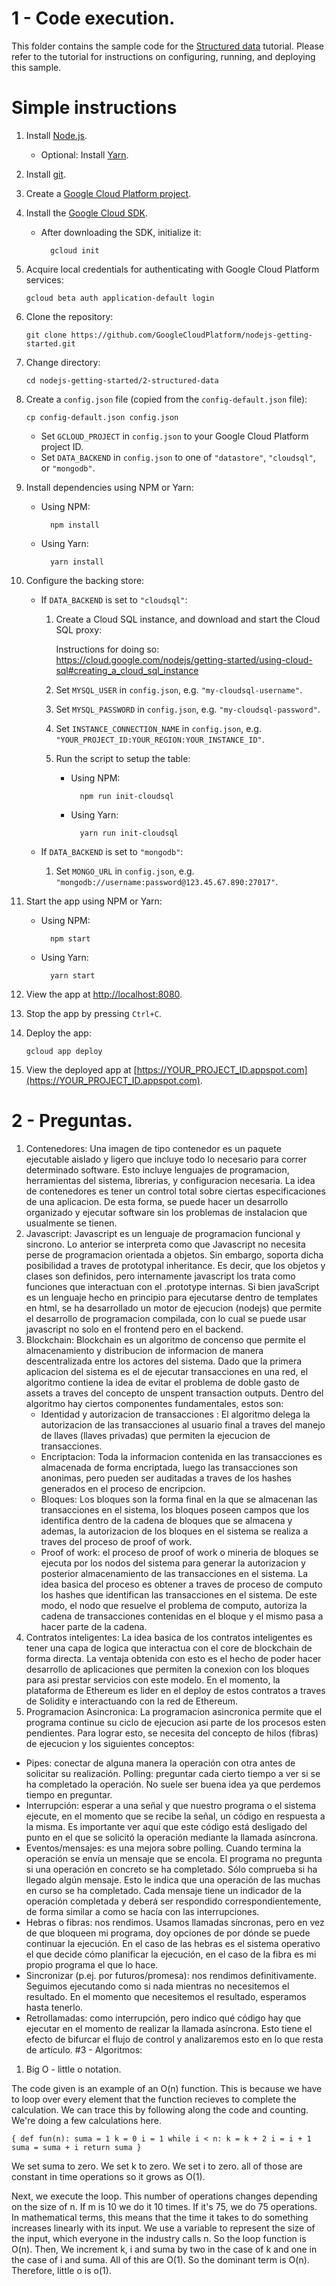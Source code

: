 # 1 - Code execution.

<!-- ![Cloud SQL Build Status][ci-badge-cloudsql] ![Datastore Build Status][ci-badge-datastore] ![MongoDB Build Status][ci-badge-mongodb] -->

<!-- [ci-badge-datastore]: https://storage.googleapis.com/nodejs-getting-started-tests-badges/2-datastore.svg
[ci-badge-cloudsql]: https://storage.googleapis.com/nodejs-getting-started-tests-badges/2-cloudsql.svg
[ci-badge-mongodb]: https://storage.googleapis.com/nodejs-getting-started-tests-badges/2-mongodb.svg -->

This folder contains the sample code for the [Structured data][step-2]
tutorial. Please refer to the tutorial for instructions on configuring, running,
and deploying this sample.

[step-2]: https://cloud.google.com/nodejs/getting-started/using-structured-data

# Simple instructions

1.  Install [Node.js](https://nodejs.org/en/).

    * Optional: Install [Yarn](https://yarnpkg.com/).

1.  Install [git](https://git-scm.com/).
1.  Create a [Google Cloud Platform project](https://console.cloud.google.com).
1.  Install the [Google Cloud SDK](https://cloud.google.com/sdk/).

    * After downloading the SDK, initialize it:

            gcloud init

1.  Acquire local credentials for authenticating with Google Cloud Platform
    services:

        gcloud beta auth application-default login

1.  Clone the repository:

        git clone https://github.com/GoogleCloudPlatform/nodejs-getting-started.git

1.  Change directory:

        cd nodejs-getting-started/2-structured-data

1.  Create a `config.json` file (copied from the `config-default.json` file):

        cp config-default.json config.json

    * Set `GCLOUD_PROJECT` in `config.json` to your Google Cloud Platform
      project ID.
    * Set `DATA_BACKEND` in `config.json` to one of `"datastore"`, `"cloudsql"`,
      or `"mongodb"`.

1.  Install dependencies using NPM or Yarn:

    * Using NPM:

            npm install

    * Using Yarn:

            yarn install

1.  Configure the backing store:

    * If `DATA_BACKEND` is set to `"cloudsql"`:

        1.  Create a Cloud SQL instance, and download and start the Cloud SQL
            proxy:

            Instructions for doing so: https://cloud.google.com/nodejs/getting-started/using-cloud-sql#creating_a_cloud_sql_instance
        1.  Set `MYSQL_USER` in `config.json`, e.g. `"my-cloudsql-username"`.
        1.  Set `MYSQL_PASSWORD` in `config.json`, e.g. `"my-cloudsql-password"`.
        1.  Set `INSTANCE_CONNECTION_NAME` in `config.json`, e.g. `"YOUR_PROJECT_ID:YOUR_REGION:YOUR_INSTANCE_ID"`.
        1.  Run the script to setup the table:

            * Using NPM:

                    npm run init-cloudsql

            * Using Yarn:

                    yarn run init-cloudsql

    * If `DATA_BACKEND` is set to `"mongodb"`:

        1.  Set `MONGO_URL` in `config.json`, e.g. `"mongodb://username:password@123.45.67.890:27017"`.

1.  Start the app using NPM or Yarn:

    * Using NPM:

            npm start

    * Using Yarn:

            yarn start

1.  View the app at [http://localhost:8080](http://localhost:8080).

1.  Stop the app by pressing `Ctrl+C`.

1.  Deploy the app:

        gcloud app deploy

1.  View the deployed app at [https://YOUR_PROJECT_ID.appspot.com](https://YOUR_PROJECT_ID.appspot.com).

# 2 - Preguntas.
1. Contenedores:
Una imagen de tipo contenedor es un paquete  ejecutable aislado y ligero que incluye todo lo necesario para correr determinado software. Esto incluye lenguajes de programacion, herramientas del sistema, librerias, y configuracion necesaria. La idea de contenedores es tener un control total sobre ciertas especificaciones de una aplicacion. De esta forma, se puede hacer un desarrollo organizado y ejecutar software sin los problemas de instalacion que usualmente se tienen.
2. Javascript:
Javascript es un lenguaje de programacion funcional y sincrono. Lo anterior se interpreta como que Javascript no necesita perse de programacion orientada a objetos. Sin embargo, soporta dicha posibilidad a traves de prototypal inheritance. Es decir, que los objetos y clases son definidos, pero internamente javascript los trata como funciones que interactuan con el .prototype internas. Si bien javaScript es un lenguaje hecho en principio para ejecutarse dentro de templates en html, se ha desarrollado un motor de ejecucion (nodejs) que permite el desarrollo de programacion compilada, con lo cual se puede usar javascript no solo en el frontend pero en el backend.
3. Blockchain:
Blockchain es un algoritmo de concenso que permite el almacenamiento y distribucion de informacion de manera descentralizada entre los actores del sistema. Dado que la primera aplicacion del sistema es el de ejecutar transacciones en una red, el algoritmo contiene la idea de evitar el problema de doble gasto de assets a traves del concepto de unspent transaction outputs. Dentro del algoritmo hay ciertos componentes fundamentales, estos son:
	- Identidad y autorizacion de transacciones : El algoritmo delega la autorizacion de las 	transacciones al usuario final a traves del manejo de llaves (llaves privadas) que permiten 		la ejecucion  de transacciones.
	- Encriptacion: Toda la informacion contenida en las transacciones es almacenada de forma 		encriptada, luego las transacciones son anonimas, pero pueden ser auditadas a traves de los 		hashes generados en el proceso de encripcion.
	- Bloques: Los bloques son la forma final en la que se almacenan las transacciones en el 		sistema, los bloques poseen campos que los identifica dentro de la cadena de bloques que se 		almacena y ademas, la autorizacion de los bloques en el sistema se realiza a traves del 	proceso de proof of work.
	- Proof of work: el proceso de proof of work o mineria de bloques se ejecuta por los nodos 		del sistema para generar la autorizacion y posterior almacenamiento de las transacciones en 		el sistema. La idea basica del proceso es obtener a traves de proceso de computo los hashes 		que identifican las transacciones en el sistema. De este modo, el nodo que resuelve el 		problema de computo, autoriza la cadena de transacciones contenidas en el bloque y el mismo 		pasa a hacer parte de la cadena.
4. Contratos inteligentes: La idea basica de los contratos inteligentes es tener una capa de logica que interactua con el core de blockchain de forma directa. La ventaja obtenida con esto es el hecho de poder hacer desarrollo de aplicaciones que permiten la conexion con los bloques para asi prestar servicios con este modelo. En el momento, la plataforma de Ethereum es lider en el deploy de estos contratos a traves de Solidity e interactuando con la red de Ethereum.
5. Programacion Asincronica:
La programacion asincronica permite que el programa continue su ciclo de ejecucion asi parte de los procesos esten pendientes. Para lograr esto, se necesita del concepto de hilos (fibras) de ejecucion y los siguientes conceptos:

- Pipes: conectar de alguna manera la operación con otra antes de solicitar su realización.
Polling: preguntar cada cierto tiempo a ver si se ha completado la operación. No suele ser buena idea ya que perdemos tiempo en preguntar.
- Interrupción: esperar a una señal y que nuestro programa o el sistema ejecute, en el momento que se recibe la señal, un código en respuesta a la misma. Es importante ver aquí que este código está desligado del punto en el que se solicitó la operación mediante la llamada asíncrona.
- Eventos/mensajes: es una mejora sobre polling. Cuando termina la operación se envía un mensaje que se encola. El programa no pregunta si una operación en concreto se ha completado. Sólo comprueba si ha llegado algún mensaje. Esto le indica que una operación de las muchas en curso se ha completado. Cada mensaje tiene un indicador de la operación completada y deberá ser respondido correspondientemente, de forma similar a como se hacía con las interrupciones.
- Hebras o fibras: nos rendimos. Usamos llamadas síncronas, pero en vez de que bloqueen mi programa, doy opciones de por dónde se puede continuar la ejecución. En el caso de las hebras es el sistema operativo el que decide cómo planificar la ejecución, en el caso de la fibra es mi propio programa el que lo hace.
- Sincronizar (p.ej. por futuros/promesa): nos rendimos definitivamente. Seguimos ejecutando como si nada mientras no necesitemos el resultado. En el momento que necesitemos el resultado, esperamos hasta tenerlo.
- Retrollamadas: como interrupción, pero indico qué código hay que ejecutar en el momento de realizar la llamada asíncrona. Esto tiene el efecto de bifurcar el flujo de control y analizaremos esto en lo que resta de artículo.
#3 - Algoritmos:
1. Big O - little o notation.

The code given is an example of an O(n) function. This is because we have to loop over every element that the function recieves to complete the calculation. We can trace this by following along the code and counting. We're doing a few calculations here.

`{
  def fun(n):
    suma = 1
    k = 0
    i = 1
    while i < n:
      k = k + 2
      i = i + 1
      suma = suma + i
  return suma
}`

We set suma to zero.
We set k to zero.
We set i to zero.
all of those are constant in time operations so it grows as O(1).

Next, we execute the loop. This number of operations changes depending on the size of n. If m is 10 we do it 10 times. If it's 75, we do 75 operations. In mathematical terms, this means that the time it takes to do something increases linearly with its input. We use a variable to represent the size of the input, which everyone in the industry calls n. So the loop function is O(n). Then, We increment k, i and suma by two in the case of k and one in the case of i and suma. All of this are O(1). So the dominant term is O(n). Therefore, little o is o(1). 
